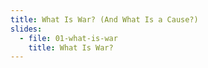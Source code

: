 ```yaml
---
title: What Is War? (And What Is a Cause?)
slides:
  - file: 01-what-is-war
    title: What Is War?
---
```

